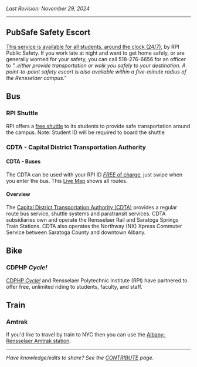 _Last Revision: November 29, 2024_

---

## PubSafe Safety Escort
[This service is available for all students, around the clock (24/7)](https://publicsafety.rpi.edu/personal-safety/transportation), by RPI Public Safety. If you work late at night and want to get home safely, or are generally worried for your safety, you can call 518-276-6656 for an officer to _"..either provide transportation or walk you safely to your destination. A point-to-point safety escort is also available within a five-minute radius of the Rensselaer campus."_

## Bus
### RPI Shuttle
RPI offers a [free shuttle](https://info.rpi.edu/rensselaer-shuttle) to its students to provide safe transportation around the campus. Note: Student ID will be required to board the shuttle
### CDTA - Capital District Transportation Authority

#### CDTA - Buses
The CDTA can be used with your RPI ID [_FREE_ of charge](https://info.rpi.edu/parking-and-transportation/cdta-bus-service/), just swipe when you enter the bus. 
This [Live Map](https://www.cdta.org/service-map/) shows all routes.
#### Overview
The [Capital District Transportation Authority (CDTA)](https://www.cdta.org/routes) provides a regular route bus service, shuttle systems and paratransit services. CDTA subsidiaries own and operate the Rensselaer Rail and Saratoga Springs Train Stations. CDTA also operates the Northway (NX) Xpress Commuter Service between Saratoga County and downtown Albany.

## Bike

### CDPHP _Cycle!_
[CDPHP _Cycle!_](https://info.rpi.edu/dean-students/09/19/2018/cdphp-cycle-comes-rensselaer) and Rensselaer Polytechnic Institute (RPI) have partnered to offer free, unlimited riding to students, faculty, and staff.

## Train
### Amtrak
If you'd like to travel by train to NYC then you can use the [Albany-Rensselaer Amtrak station](https://www.amtrak.com/stations/alb).


---
_Have knowledge/edits to share? See the [CONTRIBUTE](../../CONTRIBUTE.md) page._